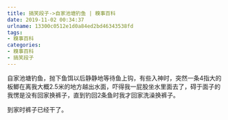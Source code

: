 ```yaml
---
title: 搞笑段子->自家池塘钓鱼 | 糗事百科
date: 2019-11-02 00:34:37
urlname: 13300c0512e1d0a84ed2bd46343538fd
tags: 
- 糗事百科
categories:
- 糗事百科
- 搞笑段子
---
```

自家池塘钓鱼，抛下鱼饵以后静静地等待鱼上钩，有些入神时，突然一条4指大的板鲫在离我大概2.5米的地方越出水面，吓得我一屁股坐水里面去了，碍于面子的我愣是没有回家换裤子，直到钓回2条鱼时我才回家洗澡换裤子。

到家时裤子已经干了。


